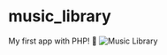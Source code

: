 # music_library
My first app with PHP! 🥳
![Music Library](/Users/lina.larrea/Desktop/music_library_php.png)
